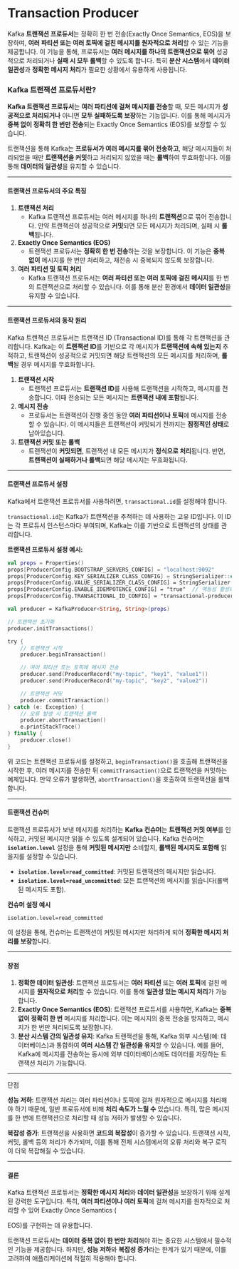 # Transaction Producer

Kafka **트랜잭션 프로듀서**는 정확히 한 번 전송(Exactly Once Semantics, EOS)을 보장하며, **여러 파티션 또는 여러 토픽에 걸친 메시지를 원자적으로 처리**할 수 있는 기능을 제공합니다. 이 기능을 통해, 프로듀서는 **여러 메시지를 하나의 트랜잭션으로 묶어** 성공적으로 처리되거나 **실패 시 모두 롤백**할 수 있도록 합니다. 특히 **분산 시스템**에서 **데이터 일관성**과 **정확한 메시지 처리**가 필요한 상황에서 유용하게 사용됩니다.

### Kafka 트랜잭션 프로듀서란?

**Kafka 트랜잭션 프로듀서**는 **여러 파티션에 걸쳐 메시지를 전송**할 때, 모든 메시지가 **성공적으로 처리되거나** 아니면 **모두 실패하도록 보장**하는 기능입니다. 이를 통해 메시지가 **중복 없이 정확히 한 번만 전송**되는 Exactly Once Semantics (EOS)를 보장할 수 있습니다.

트랜잭션을 통해 Kafka는 **프로듀서가 여러 메시지를 묶어 전송하고**, 해당 메시지들이 처리되었을 때만 **트랜잭션을 커밋**하고 처리되지 않았을 때는 **롤백**하여 무효화합니다. 이를 통해 **데이터의 일관성**을 유지할 수 있습니다.

***

#### 트랜잭션 프로듀서의 주요 특징

1. **트랜잭션 처리**
   * Kafka 트랜잭션 프로듀서는 여러 메시지를 하나의 **트랜잭션**으로 묶어 전송합니다. 만약 트랜잭션이 성공적으로 **커밋**되면 모든 메시지가 처리되며, 실패 시 **롤백**됩니다.
2. **Exactly Once Semantics (EOS)**
   * 트랜잭션 프로듀서는 **정확히 한 번 전송**하는 것을 보장합니다. 이 기능은 **중복 없이** 메시지를 한 번만 처리하고, 재전송 시 중복되지 않도록 보장합니다.
3. **여러 파티션 및 토픽 처리**
   * Kafka 트랜잭션 프로듀서는 **여러 파티션 또는 여러 토픽에 걸친 메시지**를 한 번의 트랜잭션으로 처리할 수 있습니다. 이를 통해 분산 환경에서 **데이터 일관성**을 유지할 수 있습니다.

***

#### 트랜잭션 프로듀서의 동작 원리

Kafka 트랜잭션 프로듀서는 트랜잭션 ID (Transactional ID)를 통해 각 트랜잭션을 관리합니다. Kafka는 이 **트랜잭션 ID**를 기반으로 각 메시지가 **트랜잭션에 속해 있는지** 추적하고, 트랜잭션이 성공적으로 커밋되면 해당 트랜잭션의 모든 메시지를 처리하며, **롤백**될 경우 메시지를 무효화합니다.

1. **트랜잭션 시작**
   * 트랜잭션 프로듀서는 **트랜잭션 ID**를 사용해 트랜잭션을 시작하고, 메시지를 전송합니다. 이때 전송되는 모든 메시지는 **트랜잭션 내에 포함**됩니다.
2. **메시지 전송**
   * 프로듀서는 트랜잭션이 진행 중인 동안 **여러 파티션이나 토픽**에 메시지를 전송할 수 있습니다. 이 메시지들은 트랜잭션이 커밋되기 전까지는 **잠정적인 상태**로 남아있습니다.
3. **트랜잭션 커밋 또는 롤백**
   * 트랜잭션이 **커밋되면**, 트랜잭션 내 모든 메시지가 **정식으로 처리**됩니다. 반면, **트랜잭션이 실패하거나 롤백**되면 해당 메시지는 무효화됩니다.

***

#### 트랜잭션 프로듀서 설정

Kafka에서 트랜잭션 프로듀서를 사용하려면, `transactional.id`를 설정해야 합니다.&#x20;

`transactional.id`는 Kafka가 트랜잭션을 추적하는 데 사용하는 고유 ID입니다. 이 ID는 각 프로듀서 인스턴스마다 부여되며, Kafka는 이를 기반으로 트랜잭션의 상태를 관리합니다.

**트랜잭션 프로듀서 설정 예시:**

```kotlin
val props = Properties()
props[ProducerConfig.BOOTSTRAP_SERVERS_CONFIG] = "localhost:9092"
props[ProducerConfig.KEY_SERIALIZER_CLASS_CONFIG] = StringSerializer::class.java.name
props[ProducerConfig.VALUE_SERIALIZER_CLASS_CONFIG] = StringSerializer::class.java.name
props[ProducerConfig.ENABLE_IDEMPOTENCE_CONFIG] = "true"  // 멱등성 활성화
props[ProducerConfig.TRANSACTIONAL_ID_CONFIG] = "transactional-producer-1"  // 트랜잭션 ID 설정

val producer = KafkaProducer<String, String>(props)

// 트랜잭션 초기화
producer.initTransactions()

try {
    // 트랜잭션 시작
    producer.beginTransaction()

    // 여러 파티션 또는 토픽에 메시지 전송
    producer.send(ProducerRecord("my-topic", "key1", "value1"))
    producer.send(ProducerRecord("my-topic", "key2", "value2"))

    // 트랜잭션 커밋
    producer.commitTransaction()
} catch (e: Exception) {
    // 오류 발생 시 트랜잭션 롤백
    producer.abortTransaction()
    e.printStackTrace()
} finally {
    producer.close()
}
```

위 코드는 트랜잭션 프로듀서를 설정하고, `beginTransaction()`을 호출해 트랜잭션을 시작한 후, 여러 메시지를 전송한 뒤 `commitTransaction()`으로 트랜잭션을 커밋하는 예제입니다. 만약 오류가 발생하면, `abortTransaction()`을 호출하여 트랜잭션을 롤백합니다.

***

#### 트랜잭션 컨슈머

트랜잭션 프로듀서가 보낸 메시지를 처리하는 **Kafka 컨슈머**는 **트랜잭션 커밋 여부**를 인식하고, 커밋된 메시지만 읽을 수 있도록 설계되어 있습니다. Kafka 컨슈머는 **`isolation.level`** 설정을 통해 **커밋된 메시지만** 소비할지, **롤백된 메시지도 포함해** 읽을지를 설정할 수 있습니다.

* **`isolation.level=read_committed`**: 커밋된 트랜잭션의 메시지만 읽습니다.
* **`isolation.level=read_uncommitted`**: 모든 트랜잭션의 메시지를 읽습니다(롤백된 메시지도 포함).

**컨슈머 설정 예시**

```properties
isolation.level=read_committed
```

이 설정을 통해, 컨슈머는 트랜잭션이 커밋된 메시지만 처리하게 되어 **정확한 메시지 처리를 보장**합니다.

***

#### 장점

1. **정확한 데이터 일관성**: 트랜잭션 프로듀서는 **여러 파티션** 또는 **여러 토픽**에 걸친 메시지를 **원자적으로 처리**할 수 있습니다. 이를 통해 **일관성 있는 메시지 처리**가 가능합니다.
2. **Exactly Once Semantics (EOS)**: 트랜잭션 프로듀서를 사용하면, Kafka는 **중복 없이 정확히 한 번** 메시지를 처리합니다. 이는 메시지의 중복 전송을 방지하고, 메시지가 한 번만 처리되도록 보장합니다.
3. **분산 시스템 간의 일관성 유지**: Kafka 트랜잭션을 통해, Kafka 외부 시스템(예: 데이터베이스)과 통합하여 **여러 시스템 간 일관성을 유지**할 수 있습니다. 예를 들어, Kafka에 메시지를 전송하는 동시에 외부 데이터베이스에도 데이터를 저장하는 트랜잭션 처리가 가능합니다.

***

단점

**성능 저하**: 트랜잭션 처리는 여러 파티션이나 토픽에 걸쳐 원자적으로 메시지를 처리해야 하기 때문에, 일반 프로듀서에 비해 **처리 속도가 느릴 수** 있습니다. 특히, 많은 메시지를 한 번에 트랜잭션으로 처리할 때 성능 저하가 발생할 수 있습니다.

**복잡성 증가**: 트랜잭션을 사용하면 **코드의 복잡성**이 증가할 수 있습니다. 트랜잭션 시작, 커밋, 롤백 등의 처리가 추가되며, 이를 통해 전체 시스템에서의 오류 처리와 복구 로직이 더욱 복잡해질 수 있습니다.

***

#### 결론

Kafka 트랜잭션 프로듀서는 **정확한 메시지 처리**와 **데이터 일관성**을 보장하기 위해 설계된 강력한 도구입니다. 특히, **여러 파티션이나 여러 토픽**에 걸쳐 메시지를 원자적으로 처리할 수 있어 Exactly Once Semantics (

EOS)를 구현하는 데 유용합니다.

트랜잭션 프로듀서는 **데이터 중복 없이 한 번만 처리**해야 하는 중요한 시스템에서 필수적인 기능을 제공합니다. 하지만, **성능 저하**와 **복잡성 증가**라는 한계가 있기 때문에, 이를 고려하여 애플리케이션에 적절히 적용해야 합니다.
